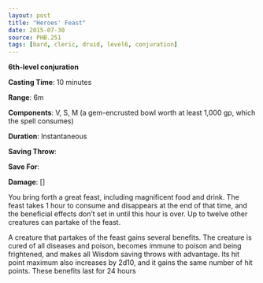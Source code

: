 ```yaml
---
layout: post
title: "Heroes' Feast"
date: 2015-07-30
source: PHB.251
tags: [bard, cleric, druid, level6, conjuration]
---
```


**6th-level conjuration**

**Casting Time**: 10 minutes

**Range**: 6m

**Components**: V, S, M (a gem-encrusted bowl worth at least 1,000 gp, which the spell consumes)

**Duration**: Instantaneous

**Saving Throw**:

**Save For**:

**Damage**: []

You bring forth a great feast, including magnificent food and drink. The feast takes 1 hour to consume and disappears at the end of that time, and the beneficial effects don’t set in until this hour is over. Up to twelve other creatures can partake of the feast.

A creature that partakes of the feast gains several benefits. The creature is cured of all diseases and poison, becomes immune to poison and being frightened, and makes all Wisdom saving throws with advantage. Its hit point maximum also increases by 2d10, and it gains the same number of hit points. These benefits last for 24 hours
